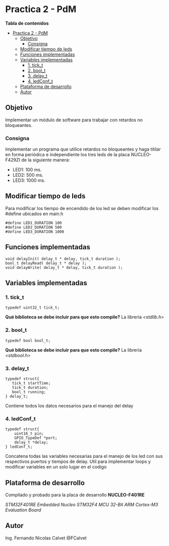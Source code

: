 # Practica 2 - PdM

**Tabla de contenidos**
- [Practica 2 - PdM](#practica-2---pdm)
	- [Objetivo](#objetivo)
		- [Consigna](#consigna)
	- [Modificar tiempo de leds](#modificar-tiempo-de-leds)
	- [Funciones implementadas](#funciones-implementadas)
	- [Variables implementadas](#variables-implementadas)
		- [1. tick\_t](#1-tick_t)
		- [2. bool\_t](#2-bool_t)
		- [3. delay\_t](#3-delay_t)
		- [4. ledConf\_t](#4-ledconf_t)
	- [Plataforma de desarrollo](#plataforma-de-desarrollo)
	- [Autor](#autor)

  
## Objetivo
Implementar un módulo de software para trabajar con retardos no bloqueantes. 

### Consigna
Implementar un programa que utilice retardos no bloqueantes y  haga titilar en forma periódica e independiente los tres leds de la placa NUCLEO-F429ZI de la siguiente manera:
- LED1: 100 ms. 
- LED2: 500 ms.
- LED3: 1000 ms.

## Modificar tiempo de leds
Para modificar los tiempo de encendido de los led se deben modificar los #define ubicados en main.h

	#define LED1_DURATION 100
	#define LED2_DURATION 500
	#define LED3_DURATION 1000

## Funciones implementadas
	void delayInit( delay_t * delay, tick_t duration );
	bool_t delayRead( delay_t * delay );
	void delayWrite( delay_t * delay, tick_t duration );

## Variables implementadas
### 1. tick_t

	typedef uint32_t tick_t;

**Qué biblioteca se debe incluir para que esto compile?**
La libreria *<stdlib.h>*

### 2. bool_t

	typedef bool bool_t;

**Qué biblioteca se debe incluir para que esto compile?** La libreria *<stdbool.h>*
	
### 3. delay_t

	typedef struct{
	   tick_t startTime;
	   tick_t duration;
	   bool_t running;
	} delay_t;

Contiene todos los datos necesarios para el manejo del delay

### 4. ledConf_t

	typedef struct{
		uint16_t pin;
		GPIO_TypeDef *port;
		delay_t *delay;
	} ledConf_t;

Concatena todas las variables necesarias para el manejo de los led con sus respectivos puertos y tiempos de delay. Util para implementar loops y modificar variables en un solo lugar en el codigo

## Plataforma de desarrollo
Compilado y probado para la placa de desarrollo **NUCLEO-F401RE**

*STM32F401RE Embedded Nucleo STM32F4 MCU 32-Bit ARM Cortex-M3 Evaluation Board*

## Autor

Ing. Fernando Nicolas Calvet
@FCalvet